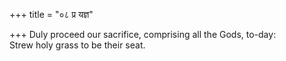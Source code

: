 +++
title = "०८ प्र यज्ञ"

+++
Duly proceed our sacrifice, comprising all the Gods, to-day:  
     Strew holy grass to be their seat.